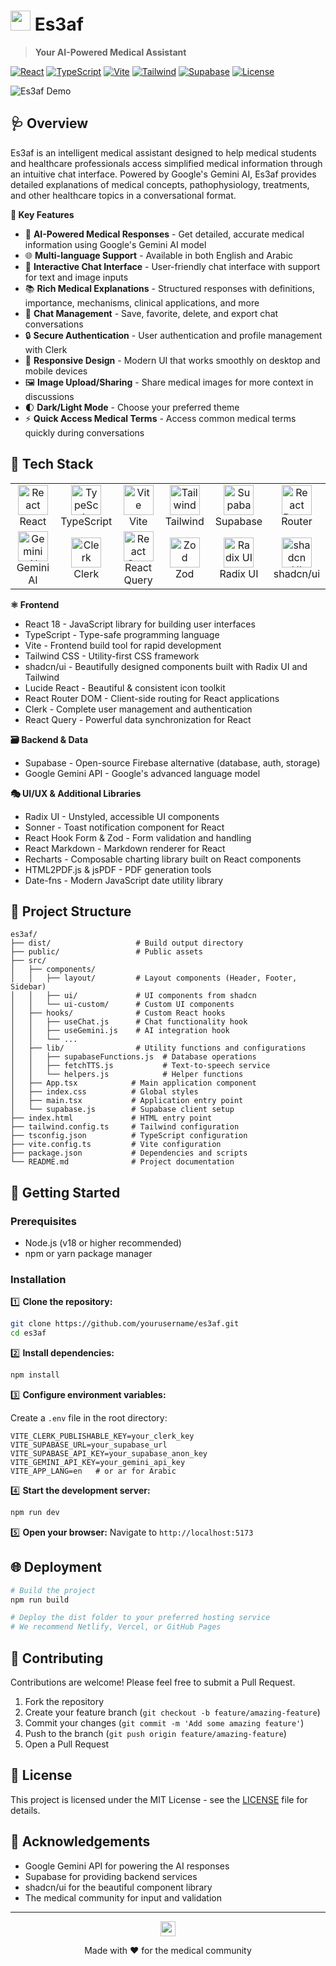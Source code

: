 # <img src="https://img.icons8.com/color/48/000000/health-checkup.png" width="32" height="32"/> Es3af

> **Your AI-Powered Medical Assistant**

[![React](https://img.shields.io/badge/React-18-blue?logo=react)](https://reactjs.org/)
[![TypeScript](https://img.shields.io/badge/TypeScript-5.5-blue?logo=typescript)](https://www.typescriptlang.org/)
[![Vite](https://img.shields.io/badge/Vite-5.4-646CFF?logo=vite)](https://vitejs.dev/)
[![Tailwind](https://img.shields.io/badge/Tailwind-3.4-38B2AC?logo=tailwind-css)](https://tailwindcss.com/)
[![Supabase](https://img.shields.io/badge/Supabase-2.49-3ECF8E?logo=supabase)](https://supabase.com/)
[![License](https://img.shields.io/badge/License-MIT-yellow.svg)](LICENSE)

![Es3af Demo](https://placehold.co/800x400/6366f1/FFFFFF/png?text=Es3af+Medical+Assistant&font=montserrat)

## 🩺 Overview

Es3af is an intelligent medical assistant designed to help medical students and healthcare professionals access simplified medical information through an intuitive chat interface. Powered by Google's Gemini AI, Es3af provides detailed explanations of medical concepts, pathophysiology, treatments, and other healthcare topics in a conversational format.

<b>🌟 Key Features</b>

- 🤖 **AI-Powered Medical Responses** - Get detailed, accurate medical information using Google's Gemini AI model
- 🌐 **Multi-language Support** - Available in both English and Arabic
- 💬 **Interactive Chat Interface** - User-friendly chat interface with support for text and image inputs
- 📚 **Rich Medical Explanations** - Structured responses with definitions, importance, mechanisms, clinical applications, and more
- 📂 **Chat Management** - Save, favorite, delete, and export chat conversations
- 🔒 **Secure Authentication** - User authentication and profile management with Clerk
- 📱 **Responsive Design** - Modern UI that works smoothly on desktop and mobile devices
- 🖼️ **Image Upload/Sharing** - Share medical images for more context in discussions
- 🌓 **Dark/Light Mode** - Choose your preferred theme
- ⚡ **Quick Access Medical Terms** - Access common medical terms quickly during conversations


## 🔧 Tech Stack

<div align="center">
  <table>
    <tr>
      <td align="center" width="96">
        <img src="https://techstack-generator.vercel.app/react-icon.svg" alt="React" width="48" height="48" />
        <br/>React
      </td>
      <td align="center" width="96">
        <img src="https://techstack-generator.vercel.app/ts-icon.svg" alt="TypeScript" width="48" height="48" />
        <br/>TypeScript
      </td>
      <td align="center" width="96">
        <img src="https://cdn.jsdelivr.net/gh/devicons/devicon/icons/vitejs/vitejs-original.svg" alt="Vite" width="48" height="48" />
        <br/>Vite
      </td>
      <td align="center" width="96">
        <img src="https://cdn.jsdelivr.net/gh/devicons/devicon/icons/tailwindcss/tailwindcss-plain.svg" alt="Tailwind" width="48" height="48" />
        <br/>Tailwind
      </td>
      <td align="center" width="96">
        <img src="https://cdn.jsdelivr.net/gh/devicons/devicon/icons/supabase/supabase-original.svg" alt="Supabase" width="48" height="48" />
        <br/>Supabase
      </td>
      <td align="center" width="96">
        <img src="https://www.vectorlogo.zone/logos/reactrouter/reactrouter-icon.svg" alt="React Router" width="48" height="48" />
        <br/>Router
      </td>
    </tr>
    <tr>
      <td align="center" width="96">
        <img src="https://avatars.githubusercontent.com/u/14957082" alt="Gemini AI" width="48" height="48" />
        <br/>Gemini AI
      </td>
      <td align="center" width="96">
        <img src="https://clerk.com/images/logo/clerk-logomark-light.svg" alt="Clerk" width="48" height="48" />
        <br/>Clerk
      </td>
      <td align="center" width="96">
        <img src="https://raw.githubusercontent.com/TanStack/query/main/media/logo.svg" alt="React Query" width="48" height="48" />
        <br/>React Query
      </td>
      <td align="center" width="96">
        <img src="https://cdn.worldvectorlogo.com/logos/zod.svg" alt="Zod" width="48" height="48" />
        <br/>Zod
      </td>
      <td align="center" width="96">
        <img src="https://avatars.githubusercontent.com/u/75042455" alt="Radix UI" width="48" height="48" />
        <br/>Radix UI
      </td>
      <td align="center" width="96">
        <img src="https://avatars.githubusercontent.com/u/139895814" alt="shadcn UI" width="48" height="48" />
        <br/>shadcn/ui
      </td>
    </tr>
  </table>
</div>

<b>⚛️ Frontend</b>

- React 18 - JavaScript library for building user interfaces
- TypeScript - Type-safe programming language
- Vite - Frontend build tool for rapid development
- Tailwind CSS - Utility-first CSS framework
- shadcn/ui - Beautifully designed components built with Radix UI and Tailwind
- Lucide React - Beautiful & consistent icon toolkit
- React Router DOM - Client-side routing for React applications
- Clerk - Complete user management and authentication
- React Query - Powerful data synchronization for React


<b>🗃️ Backend & Data</b>

- Supabase - Open-source Firebase alternative (database, auth, storage)
- Google Gemini API - Google's advanced language model


<b>🎭 UI/UX & Additional Libraries</b>

- Radix UI - Unstyled, accessible UI components
- Sonner - Toast notification component for React
- React Hook Form & Zod - Form validation and handling
- React Markdown - Markdown renderer for React
- Recharts - Composable charting library built on React components
- HTML2PDF.js & jsPDF - PDF generation tools
- Date-fns - Modern JavaScript date utility library


## 📂 Project Structure

```
es3af/
├── dist/                   # Build output directory
├── public/                 # Public assets
├── src/
│   ├── components/
│   │   ├── layout/         # Layout components (Header, Footer, Sidebar)
│   │   ├── ui/             # UI components from shadcn
│   │   └── ui-custom/      # Custom UI components
│   ├── hooks/              # Custom React hooks
│   │   ├── useChat.js      # Chat functionality hook
│   │   ├── useGemini.js    # AI integration hook
│   │   └── ...
│   ├── lib/                # Utility functions and configurations
│   │   ├── supabaseFunctions.js  # Database operations
│   │   ├── fetchTTS.js           # Text-to-speech service
│   │   └── helpers.js            # Helper functions
│   ├── App.tsx            # Main application component
│   ├── index.css          # Global styles
│   ├── main.tsx           # Application entry point
│   └── supabase.js        # Supabase client setup
├── index.html             # HTML entry point
├── tailwind.config.ts     # Tailwind configuration
├── tsconfig.json          # TypeScript configuration
├── vite.config.ts         # Vite configuration
├── package.json           # Dependencies and scripts
└── README.md              # Project documentation
```

## 🚀 Getting Started

### Prerequisites

- Node.js (v18 or higher recommended)
- npm or yarn package manager

### Installation

1️⃣ **Clone the repository:**
```sh
git clone https://github.com/yourusername/es3af.git
cd es3af
```

2️⃣ **Install dependencies:**
```sh
npm install
```

3️⃣ **Configure environment variables:**

Create a `.env` file in the root directory:
```env
VITE_CLERK_PUBLISHABLE_KEY=your_clerk_key
VITE_SUPABASE_URL=your_supabase_url
VITE_SUPABASE_API_KEY=your_supabase_anon_key
VITE_GEMINI_API_KEY=your_gemini_api_key
VITE_APP_LANG=en   # or ar for Arabic
```

4️⃣ **Start the development server:**
```sh
npm run dev
```

5️⃣ **Open your browser:**
Navigate to `http://localhost:5173`


## 🌐 Deployment

```sh
# Build the project
npm run build

# Deploy the dist folder to your preferred hosting service
# We recommend Netlify, Vercel, or GitHub Pages
```

## 🤝 Contributing

Contributions are welcome! Please feel free to submit a Pull Request.

1. Fork the repository
2. Create your feature branch (`git checkout -b feature/amazing-feature`)
3. Commit your changes (`git commit -m 'Add some amazing feature'`)
4. Push to the branch (`git push origin feature/amazing-feature`)
5. Open a Pull Request

## 📝 License

This project is licensed under the MIT License - see the [LICENSE](LICENSE) file for details.

## 🙏 Acknowledgements

- Google Gemini API for powering the AI responses
- Supabase for providing backend services
- shadcn/ui for the beautiful component library
- The medical community for input and validation

---

<div align="center">
  <img src="https://img.icons8.com/color/48/000000/health-checkup.png" width="24" height="24"/>
  <p>Made with ❤️ for the medical community</p>

</div>
